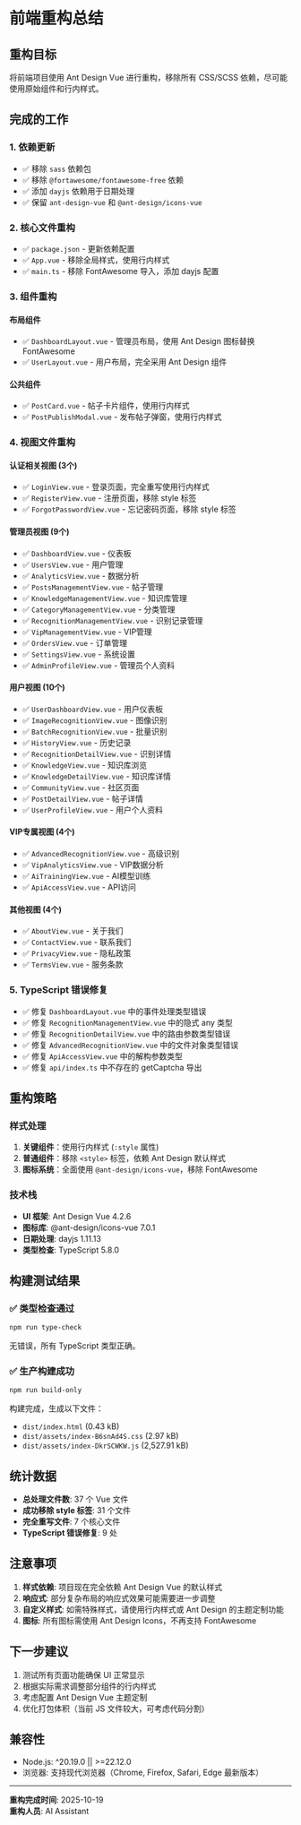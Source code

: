 # 前端重构总结

## 重构目标
将前端项目使用 Ant Design Vue 进行重构，移除所有 CSS/SCSS 依赖，尽可能使用原始组件和行内样式。

## 完成的工作

### 1. 依赖更新
- ✅ 移除 `sass` 依赖包
- ✅ 移除 `@fortawesome/fontawesome-free` 依赖
- ✅ 添加 `dayjs` 依赖用于日期处理
- ✅ 保留 `ant-design-vue` 和 `@ant-design/icons-vue`

### 2. 核心文件重构
- ✅ `package.json` - 更新依赖配置
- ✅ `App.vue` - 移除全局样式，使用行内样式
- ✅ `main.ts` - 移除 FontAwesome 导入，添加 dayjs 配置

### 3. 组件重构
#### 布局组件
- ✅ `DashboardLayout.vue` - 管理员布局，使用 Ant Design 图标替换 FontAwesome
- ✅ `UserLayout.vue` - 用户布局，完全采用 Ant Design 组件

#### 公共组件
- ✅ `PostCard.vue` - 帖子卡片组件，使用行内样式
- ✅ `PostPublishModal.vue` - 发布帖子弹窗，使用行内样式

### 4. 视图文件重构
#### 认证相关视图 (3个)
- ✅ `LoginView.vue` - 登录页面，完全重写使用行内样式
- ✅ `RegisterView.vue` - 注册页面，移除 style 标签
- ✅ `ForgotPasswordView.vue` - 忘记密码页面，移除 style 标签

#### 管理员视图 (9个)
- ✅ `DashboardView.vue` - 仪表板
- ✅ `UsersView.vue` - 用户管理
- ✅ `AnalyticsView.vue` - 数据分析
- ✅ `PostsManagementView.vue` - 帖子管理
- ✅ `KnowledgeManagementView.vue` - 知识库管理
- ✅ `CategoryManagementView.vue` - 分类管理
- ✅ `RecognitionManagementView.vue` - 识别记录管理
- ✅ `VipManagementView.vue` - VIP管理
- ✅ `OrdersView.vue` - 订单管理
- ✅ `SettingsView.vue` - 系统设置
- ✅ `AdminProfileView.vue` - 管理员个人资料

#### 用户视图 (10个)
- ✅ `UserDashboardView.vue` - 用户仪表板
- ✅ `ImageRecognitionView.vue` - 图像识别
- ✅ `BatchRecognitionView.vue` - 批量识别
- ✅ `HistoryView.vue` - 历史记录
- ✅ `RecognitionDetailView.vue` - 识别详情
- ✅ `KnowledgeView.vue` - 知识库浏览
- ✅ `KnowledgeDetailView.vue` - 知识库详情
- ✅ `CommunityView.vue` - 社区页面
- ✅ `PostDetailView.vue` - 帖子详情
- ✅ `UserProfileView.vue` - 用户个人资料

#### VIP专属视图 (4个)
- ✅ `AdvancedRecognitionView.vue` - 高级识别
- ✅ `VipAnalyticsView.vue` - VIP数据分析
- ✅ `AiTrainingView.vue` - AI模型训练
- ✅ `ApiAccessView.vue` - API访问

#### 其他视图 (4个)
- ✅ `AboutView.vue` - 关于我们
- ✅ `ContactView.vue` - 联系我们
- ✅ `PrivacyView.vue` - 隐私政策
- ✅ `TermsView.vue` - 服务条款

### 5. TypeScript 错误修复
- ✅ 修复 `DashboardLayout.vue` 中的事件处理类型错误
- ✅ 修复 `RecognitionManagementView.vue` 中的隐式 any 类型
- ✅ 修复 `RecognitionDetailView.vue` 中的路由参数类型错误
- ✅ 修复 `AdvancedRecognitionView.vue` 中的文件对象类型错误
- ✅ 修复 `ApiAccessView.vue` 中的解构参数类型
- ✅ 修复 `api/index.ts` 中不存在的 getCaptcha 导出

## 重构策略

### 样式处理
1. **关键组件**：使用行内样式 (`:style` 属性)
2. **普通组件**：移除 `<style>` 标签，依赖 Ant Design 默认样式
3. **图标系统**：全面使用 `@ant-design/icons-vue`，移除 FontAwesome

### 技术栈
- **UI 框架**: Ant Design Vue 4.2.6
- **图标库**: @ant-design/icons-vue 7.0.1
- **日期处理**: dayjs 1.11.13
- **类型检查**: TypeScript 5.8.0

## 构建测试结果

### ✅ 类型检查通过
```bash
npm run type-check
```
无错误，所有 TypeScript 类型正确。

### ✅ 生产构建成功
```bash
npm run build-only
```
构建完成，生成以下文件：
- `dist/index.html` (0.43 kB)
- `dist/assets/index-B6snAd4S.css` (2.97 kB)
- `dist/assets/index-DkrSCWKW.js` (2,527.91 kB)

## 统计数据

- **总处理文件数**: 37 个 Vue 文件
- **成功移除 style 标签**: 31 个文件
- **完全重写文件**: 7 个核心文件
- **TypeScript 错误修复**: 9 处

## 注意事项

1. **样式依赖**: 项目现在完全依赖 Ant Design Vue 的默认样式
2. **响应式**: 部分复杂布局的响应式效果可能需要进一步调整
3. **自定义样式**: 如需特殊样式，请使用行内样式或 Ant Design 的主题定制功能
4. **图标**: 所有图标需使用 Ant Design Icons，不再支持 FontAwesome

## 下一步建议

1. 测试所有页面功能确保 UI 正常显示
2. 根据实际需求调整部分组件的行内样式
3. 考虑配置 Ant Design Vue 主题定制
4. 优化打包体积（当前 JS 文件较大，可考虑代码分割）

## 兼容性

- Node.js: ^20.19.0 || >=22.12.0
- 浏览器: 支持现代浏览器（Chrome, Firefox, Safari, Edge 最新版本）

---

**重构完成时间**: 2025-10-19  
**重构人员**: AI Assistant

